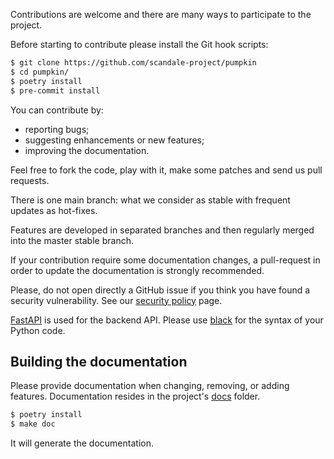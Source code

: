Contributions are welcome and there are many ways to participate to the
project.

Before starting to contribute please install the Git hook scripts:

```bash
$ git clone https://github.com/scandale-project/pumpkin
$ cd pumpkin/
$ poetry install
$ pre-commit install
```

You can contribute by:

- reporting bugs;
- suggesting enhancements or new features;
- improving the documentation.

Feel free to fork the code, play with it, make some patches and send us pull requests.

There is one main branch: what we consider as stable with frequent updates as
hot-fixes.

Features are developed in separated branches and then regularly merged into the
master stable branch.

If your contribution require some documentation changes, a pull-request in order
to update the documentation is strongly recommended.

Please, do not open directly a GitHub issue if you think you have found a
security vulnerability. See our
[security policy](https://github.com/scandale-project/pumpkin/security/policy)
page.

[FastAPI](https://fastapi.tiangolo.com/) is used for the backend API.
Please use [black](https://github.com/psf/black) for the syntax of your Python code.



## Building the documentation

Please provide documentation when changing, removing, or adding features.
Documentation resides in the project's [docs](docs/) folder.

```bash
$ poetry install
$ make doc
```

It will generate the documentation.
